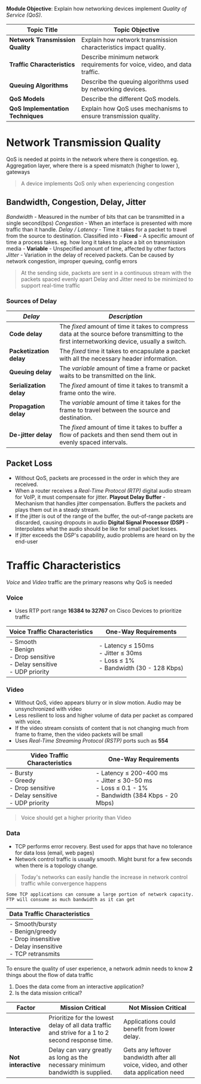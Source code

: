 **Module Objective**: Explain how networking devices implement *Quality of Service (QoS)*.

|**Topic Title**|**Topic Objective**|
|---|---|
|**Network Transmission Quality**|Explain how network transmission characteristics impact quality.|
|**Traffic Characteristics**|Describe minimum network requirements for voice, video, and data traffic.|
|**Queuing Algorithms**|Describe the queuing algorithms used by networking devices.|
|**QoS Models**|Describe the different QoS models.|
|**QoS Implementation Techniques**|Explain how QoS uses mechanisms to ensure transmission quality.|
# Network Transmission Quality
QoS is needed at points in the network where there is congestion. eg. Aggregation layer, where there is a speed mismatch (higher to lower ), gateways
> A device implements QoS only when experiencing congestion

## Bandwidth, Congestion, Delay, Jitter
*Bandwidth* - Measured in the number of bits that can be transmitted in a single second(bps)
*Congestion* - When an interface is presented with more traffic than it handle. 
*Delay / Latency* - Time it takes for a packet to travel from the source to destination. Classified into
	- **Fixed** - A specific amount of time a process takes. eg. how long it takes to place a bit on transmission media
	- **Variable** - Unspecified amount of time, affected by other factors
*Jitter* - Variation in the delay of received packets. Can be caused by network congestion, improper queuing, config errors
>At the sending side, packets are sent in a continuous stream with the packets spaced evenly apart
>Delay and Jitter need to be minimized to support real-time traffic
### Sources of Delay

| ***Delay***             | ***Description***                                                                                                                             |
| ----------------------- | --------------------------------------------------------------------------------------------------------------------------------------------- |
| **Code delay**          | The *fixed* amount of time it takes to compress data at the source before transmitting to the first internetworking device, usually a switch. |
| **Packetization delay** | The *fixed* time it takes to encapsulate a packet with all the necessary header information.                                                  |
| **Queuing delay**       | The *variable* amount of time a frame or packet waits to be transmitted on the link.                                                          |
| **Serialization delay** | The *fixed* amount of time it takes to transmit a frame onto the wire.                                                                        |
| **Propagation delay**   | The *variable* amount of time it takes for the frame to travel between the source and destination.                                            |
| **De-jitter delay**     | The *fixed* amount of time it takes to buffer a flow of packets and then send them out in evenly spaced intervals.                            |
## Packet Loss
- Without QoS, packets are processed in the order in which they are received.
- When a router receives a *Real-Time Protocol (RTP)* digital audio stream for VoIP, it must compensate for jitter.
**Playout Delay Buffer** - Mechanism that handles jitter compensation. Buffers the packets and plays them out in a steady stream.
- If the jitter is out of the range of the buffer, the out-of-range packets are discarded, causing dropouts in audio
**Digital Signal Processor (DSP)** - Interpolates what the audio should be like for small packet losses.
- If jitter exceeds the DSP's capability, audio problems are heard on by the end-user


# Traffic Characteristics
*Voice*  and *Video*  traffic are the primary reasons why QoS is needed

### Voice
- Uses RTP port range **16384 to 32767**  on Cisco Devices to prioritize traffic

| Voice Traffic Characteristics                                                   | One-Way Requirements                                                                |
| ------------------------------------------------------------------------------- | ----------------------------------------------------------------------------------- |
| - Smooth<br>- Benign<br>- Drop sensitive<br>- Delay sensitive<br>- UDP priority | - Latency ≤ 150ms<br>- Jitter ≤ 30ms<br>- Loss ≤ 1% <br>- Bandwidth (30 - 128 Kbps) |

### Video
- Without QoS, video appears blurry or in slow motion. Audio may be unsynchronized with video
- Less resilient to loss and higher volume of data per packet as compared with voice.
- If the video stream consists of content that is not changing much from frame to frame, then the video packets will be small
- Uses *Real-Time Streaming Protocol (RSTP)*  ports such as **554**

| Video Traffic Characteristics                                                   | One-Way Requirements                                                                                    |
| ------------------------------------------------------------------------------- | ------------------------------------------------------------------------------------------------------- |
| - Bursty<br>- Greedy<br>- Drop sensitive<br>- Delay sensitive<br>- UDP priority | - Latency ≤ 200-400 ms<br>- Jitter ≤ 30-50 ms<br>- Loss ≤ 0.1 - 1%<br>- Bandwidth (384 Kbps -  20 Mbps) |
> Voice should get a higher priority than Video
### Data
- TCP performs error recovery. Best used for apps that have no tolerance for data loss (email, web pages)
- Network control traffic is usually smooth. Might burst for a few seconds when there is a topology change.
> Today's networks can easily handle the increase in network control traffic while convergence happens

`Some TCP applications can consume a large portion of network capacity. FTP will consume as much bandwidth as it can get`

| Data Traffic Characteristics                                                                         |
| ---------------------------------------------------------------------------------------------------- |
| - Smooth/bursty<br>- Benign/greedy<br>- Drop insensitive<br>- Delay insensitive<br>- TCP retransmits |

To ensure the quality of user experience, a network admin needs to know **2** things about the flow of data traffic
1. Does the data come from an interactive application?
2. Is the data mission critical?

| Factor              | **Mission Critical**                                                                              | **Not Mission Critical**                                                            |
| ------------------- | ------------------------------------------------------------------------------------------------- | ----------------------------------------------------------------------------------- |
| **Interactive**     | Prioritize for the lowest delay of all data traffic and strive for a 1 to 2 second response time. | Applications could benefit from lower delay.                                        |
| **Not interactive** | Delay can vary greatly as long as the necessary minimum bandwidth is supplied.                    | Gets any leftover bandwidth after all voice, video, and other data application need |
